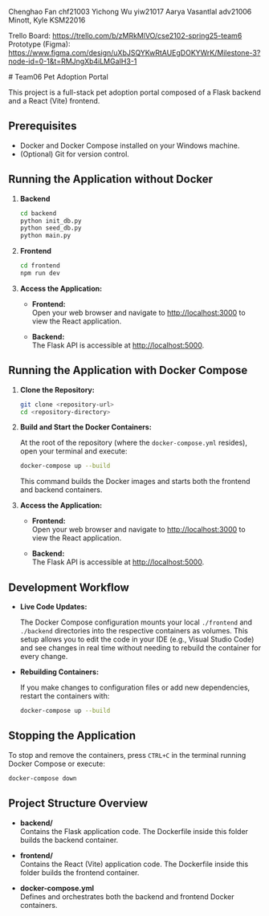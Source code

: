 Chenghao Fan chf21003
Yichong Wu yiw21017
Aarya Vasantlal adv21006
Minott, Kyle KSM22016

Trello Board: https://trello.com/b/zMRkMlVO/cse2102-spring25-team6
Prototype (Figma): https://www.figma.com/design/uXbJSQYKwRtAUEgDOKYWrK/Milestone-3?node-id=0-1&t=RMJngXb4iLMGaIH3-1


﻿# Team06 Pet Adoption Portal

This project is a full-stack pet adoption portal composed of a Flask backend and a React (Vite) frontend.

## Prerequisites

- Docker and Docker Compose installed on your Windows machine.
- (Optional) Git for version control.

## Running the Application without Docker
1. **Backend**
   ```bash
   cd backend
   python init_db.py
   python seed_db.py
   python main.py
   ```

2. **Frontend**
   ```bash
   cd frontend
   npm run dev
   ```
3. **Access the Application:**

   - **Frontend:**  
     Open your web browser and navigate to [http://localhost:3000](http://localhost:3000) to view the React application.

   - **Backend:**  
     The Flask API is accessible at [http://localhost:5000](http://localhost:5000).



## Running the Application with Docker Compose

1. **Clone the Repository:**

   ```bash
   git clone <repository-url>
   cd <repository-directory>
   ```

2. **Build and Start the Docker Containers:**

   At the root of the repository (where the `docker-compose.yml` resides), open your terminal and execute:

   ```bash
   docker-compose up --build
   ```

   This command builds the Docker images and starts both the frontend and backend containers.

3. **Access the Application:**

   - **Frontend:**  
     Open your web browser and navigate to [http://localhost:3000](http://localhost:3000) to view the React application.

   - **Backend:**  
     The Flask API is accessible at [http://localhost:5000](http://localhost:5000).

## Development Workflow

- **Live Code Updates:**

  The Docker Compose configuration mounts your local `./frontend` and `./backend` directories into the respective containers as volumes. This setup allows you to edit the code in your IDE (e.g., Visual Studio Code) and see changes in real time without needing to rebuild the container for every change.

- **Rebuilding Containers:**

  If you make changes to configuration files or add new dependencies, restart the containers with:

  ```bash
  docker-compose up --build
  ```

## Stopping the Application

To stop and remove the containers, press `CTRL+C` in the terminal running Docker Compose or execute:

```bash
docker-compose down
```

## Project Structure Overview

- **backend/**  
  Contains the Flask application code. The Dockerfile inside this folder builds the backend container.
  
- **frontend/**  
  Contains the React (Vite) application code. The Dockerfile inside this folder builds the frontend container.

- **docker-compose.yml**  
  Defines and orchestrates both the backend and frontend Docker containers.

